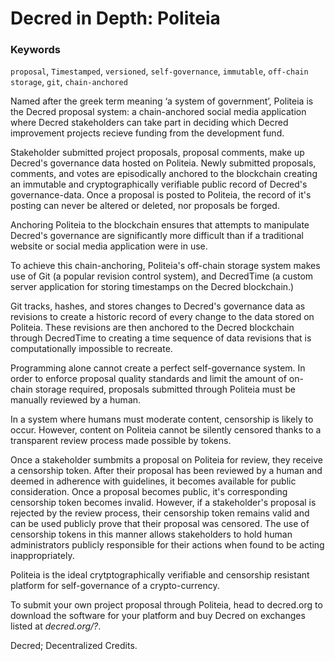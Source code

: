 # Decred in Depth: Politeia

### Keywords
`proposal`, `Timestamped`, `versioned`, `self-governance`, `immutable`, `off-chain storage`, `git`, `chain-anchored`

Named after the greek term meaning ‘a system of government’, Politeia is the Decred proposal system: a chain-anchored social media application where Decred stakeholders can take part in deciding which Decred improvement projects recieve funding from the development fund. 

Stakeholder submitted project proposals, proposal comments, make up Decred's governance data hosted on Politeia. Newly submitted proposals, comments, and votes are episodically anchored to the blockchain creating an immutable and cryptographically verifiable public record of Decred's governance-data. Once a proposal is posted to Politeia, the record of it's posting can never be altered or deleted, nor proposals be forged. 

Anchoring Politeia to the blockchain ensures that attempts to manipulate Decred's governance are significantly more difficult than if a traditional website or social media application were in use.

To achieve this chain-anchoring, Politeia's off-chain storage system makes use of Git (a popular revision control system), and DecredTime (a custom server application for storing timestamps on the Decred blockchain.)

Git tracks, hashes, and stores changes to Decred's governance data as revisions to create a historic record of every change to the data stored on Politeia. These revisions are then anchored to the Decred blockchain through DecredTime to creating a time sequence of data revisions that is computationally impossible to recreate.

Programming alone cannot create a perfect self-governance system. In order to enforce proposal quality standards and limit the amount of on-chain storage required, proposals submitted through Politeia must be manually reviewed by a human.

In a system where humans must moderate content, censorship is likely to occur. However, content on Politeia cannot be silently censored thanks to a transparent review process made possible by tokens.

Once a stakeholder sumbmits a proposal on Politeia for review, they receive a censorship token. After their proposal has been reviewed by a human and deemed in adherence with guidelines, it becomes available for public consideration. Once a proposal becomes public, it's corresponding censorship token becomes invalid. However, if a stakeholder's proposal is rejected by the review process, their censorship token remains valid and can be used publicly prove that their proposal was censored. The use of censorship tokens in this manner allows stakeholders to hold human administrators publicly responsible for their actions when found to be acting inappropriately.

Politeia is the ideal crytptographically verifiable and censorship resistant platform for self-governance of a crypto-currency. 

To submit your own project proposal through Politeia, head to decred.org to download the software for your platform and buy Decred on exchanges listed at _decred.org/?_.

Decred; Decentralized Credits.


 	
